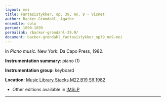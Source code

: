 ```yaml
---
layout: mei
title: Fantasistykker, op. 39, no. 9 - Visnet
author: Backer-Grøndahl, Agathe
ensemble: solo
period: 1890-1899
permalink: /backer-grondahl-39.9/
document: backer-grondahl_fantasistykker_op39_no9.mei
---
```


In *Piano music.* New York: Da Capo Press, 1982.

**Instrumentation summary**: piano (1)

**Instrumentation group**: keyboard

**Location**: <a href="https://tufts-primo.hosted.exlibrisgroup.com/permalink/f/14dinuo/01TUN_ALMA2185674780003851" target="_blank">Music Library Stacks M22.B19 S6 1982</a>
- Other editions available in <a href="https://ks4.imslp.net/files/imglnks/usimg/9/90/IMSLP82766-PMLP168610-Op._39,_Fantasistykker.pdf" target="_blank">IMSLP</a>

---
